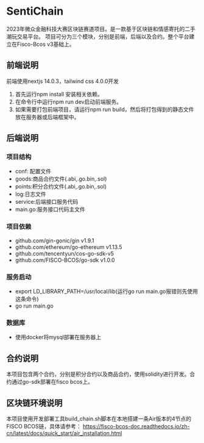 # SentiChain

2023年微众金融科技大赛区块链赛道项目。是一款基于区块链和情感寄托的二手潮玩交易平台。
项目可分为三个模块，分别是前端，后端以及合约。整个平台建立在Fisco-Bcos v3基础上。

## 前端说明

前端使用nextjs 14.0.3，tailwind css 4.0.0开发

1. 首先运行npm install 安装相关依赖。
2. 在命令行中运行npm run dev启动前端服务。
3. 如果需要打包前端项目，请运行npm run build，然后将打包得到的静态文件放在服务器或后端框架中。

## 后端说明

### 项目结构

- conf: 配置文件
- goods:商品合约文件(.abi,.go.bin,.sol)
- points:积分合约文件(.abi,.go.bin,.sol)
- log:日志文件
- service:后端接口服务代码
- main.go:服务接口代码主文件

### 项目依赖

- github.com/gin-gonic/gin v1.9.1
- github.com/ethereum/go-ethereum v1.13.5 
- github.com/tencentyun/cos-go-sdk-v5
- github.com/FISCO-BCOS/go-sdk v1.0.0

### 服务启动

- export LD_LIBRARY_PATH=/usr/local/lib(运行go run main.go报错则先使用这条命令)
- go run main.go

### 数据库

- 使用docker将mysql部署在服务器上

## 合约说明

本项目包含两个合约，分别是积分合约以及商品合约，使用solidity进行开发。合约通过go-sdk部署在fisco bcos上。

## 区块链环境说明

本项目使用开发部署工具build_chain.sh脚本在本地搭建一条Air版本的4节点的FISCO BCOS链，具体请参考：
https://fisco-bcos-doc.readthedocs.io/zh-cn/latest/docs/quick_start/air_installation.html
